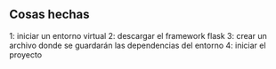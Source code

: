 ## Cosas hechas
1: iniciar un entorno virtual
2: descargar el framework flask 
3: crear un archivo donde se guardarán las dependencias del entorno
4: iniciar el proyecto